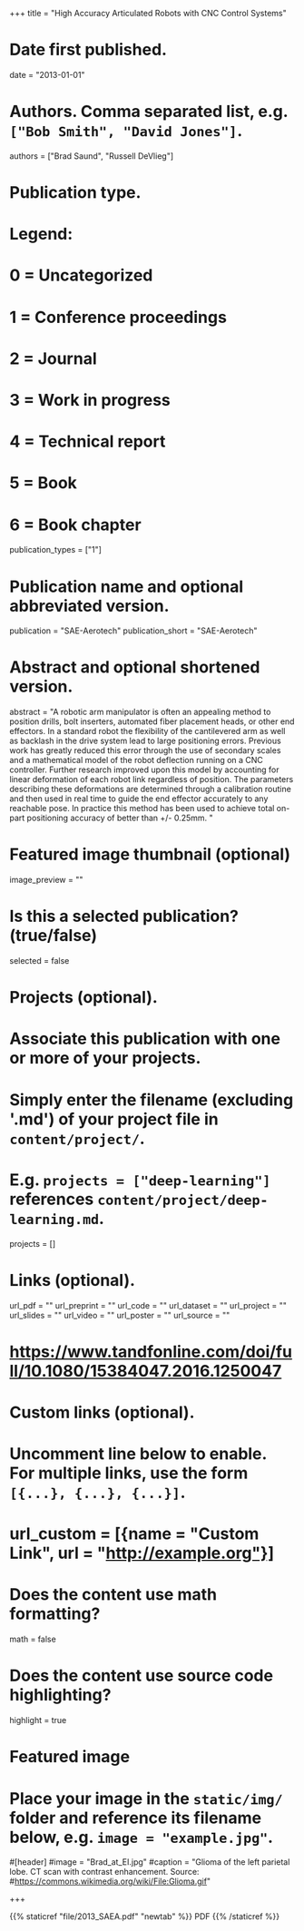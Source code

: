 +++
title = "High Accuracy Articulated Robots with CNC Control Systems"

# Date first published.
date = "2013-01-01"

# Authors. Comma separated list, e.g. `["Bob Smith", "David Jones"]`.
authors = ["Brad Saund", "Russell DeVlieg"]
# Publication type.
# Legend:
# 0 = Uncategorized
# 1 = Conference proceedings
# 2 = Journal
# 3 = Work in progress
# 4 = Technical report
# 5 = Book
# 6 = Book chapter
publication_types = ["1"]

# Publication name and optional abbreviated version.
publication = "SAE-Aerotech"
publication_short = "SAE-Aerotech"

# Abstract and optional shortened version.
abstract = "A robotic arm manipulator is often an appealing method to position drills, bolt inserters, automated fiber placement heads, or other end effectors. In a standard robot the flexibility of the cantilevered arm as well as backlash in the drive system lead to large positioning errors. Previous work has greatly reduced this error through the use of secondary scales and a mathematical model of the robot deflection running on a CNC controller. Further research improved upon this model by accounting for linear deformation of each robot link regardless of position. The parameters describing these deformations are determined through a calibration routine and then used in real time to guide the end effector accurately to any reachable pose. In practice this method has been used to achieve total on-part positioning accuracy of better than +/- 0.25mm. "

# Featured image thumbnail (optional)
image_preview = ""

# Is this a selected publication? (true/false)
selected = false

# Projects (optional).
#   Associate this publication with one or more of your projects.
#   Simply enter the filename (excluding '.md') of your project file in `content/project/`.
#   E.g. `projects = ["deep-learning"]` references `content/project/deep-learning.md`.
projects = []

# Links (optional).
url_pdf = ""
url_preprint = ""
url_code = ""
url_dataset = ""
url_project = ""
url_slides = ""
url_video = ""
url_poster = ""
url_source = ""
# https://www.tandfonline.com/doi/full/10.1080/15384047.2016.1250047

# Custom links (optional).
#   Uncomment line below to enable. For multiple links, use the form `[{...}, {...}, {...}]`.
# url_custom = [{name = "Custom Link", url = "http://example.org"}]

# Does the content use math formatting?
math = false

# Does the content use source code highlighting?
highlight = true

# Featured image
# Place your image in the `static/img/` folder and reference its filename below, e.g. `image = "example.jpg"`.
#[header]
#image = "Brad_at_EI.jpg"
#caption = "Glioma of the left parietal lobe. CT scan with contrast enhancement. Source: #https://commons.wikimedia.org/wiki/File:Glioma.gif"

+++

{{% staticref "file/2013_SAEA.pdf" "newtab" %}} PDF {{% /staticref %}}

